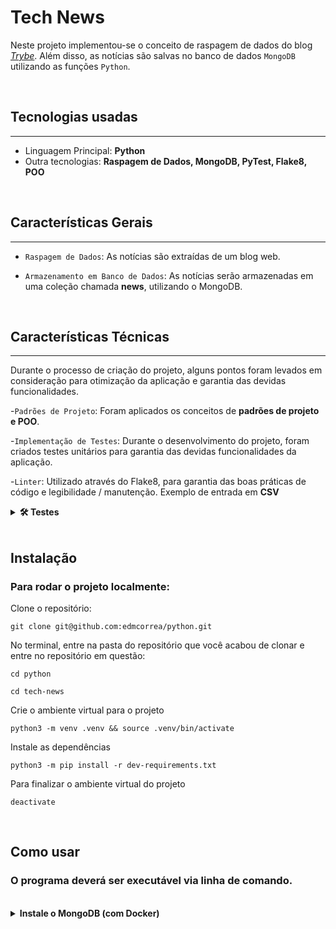 # Tech News

  Neste projeto implementou-se o conceito de raspagem de dados do blog [_Trybe_](https://blog.betrybe.com). Além disso, as notícias são salvas no banco de dados `MongoDB` utilizando as funções `Python`.

<br>

## Tecnologias usadas
---

- Linguagem Principal: **Python**
- Outra tecnologias: **Raspagem de Dados, MongoDB, PyTest, Flake8, POO**

<br>

## Características Gerais
---

- `Raspagem de Dados`: As notícias são extraídas de um blog web.

- `Armazenamento em Banco de Dados`: As notícias serão armazenadas em uma coleção chamada **news**, utilizando o MongoDB.

<br>

## Características Técnicas
---

Durante o processo de criação do projeto, alguns pontos foram levados em consideração para otimização da aplicação e garantia das devidas funcionalidades.

  -`Padrões de Projeto`: Foram aplicados os conceitos de **padrões de projeto e POO**.

  -`Implementação de Testes`: Durante o desenvolvimento do projeto, foram criados testes unitários para garantia das devidas funcionalidades da aplicação.

  -`Linter`: Utilizado através do Flake8, para garantia das boas práticas de código e legibilidade / manutenção.
  Exemplo de entrada em **CSV**

  <details>
    <summary><strong>🛠 Testes</strong></summary><br />

    Para executar os testes certifique-se de que você está com o ambiente virtual ativado

    <strong>Executar os testes</strong>

    ```bash
    $ python3 -m pytest
    ```

    Caso precise executar apenas um arquivo de testes basta executar o comando:

    ```bash
    python3 -m pytest tests/nomedoarquivo.py
    ```
  </details>

<br>


## Instalação
 ### Para rodar o projeto localmente:


  Clone o repositório:

    git clone git@github.com:edmcorrea/python.git

  No terminal, entre na pasta do repositório que você acabou de clonar e entre no repositório em questão:
    
    cd python
    
    cd tech-news

  Crie o ambiente virtual para o projeto

    python3 -m venv .venv && source .venv/bin/activate

  Instale as dependências

    python3 -m pip install -r dev-requirements.txt

  Para finalizar o ambiente virtual do projeto

    deactivate

<br>
    
## Como usar

  ### O programa deverá ser executável via linha de comando.

  <br>

  <details>
    <summary><strong>Instale o MongoDB (com Docker)</strong></summary>

  Na raiz do projeto, execute o comando:
    
    docker-compose up -d mongodb
  
  Ou

    docker compose up -d mongodb

   Importe o módulo `tech_news/database.py` e chame as funções contidas nele.

<br>

    
## Documentação externa

- [Python](https://docs.python.org/3/): `https://docs.python.org/3/`
- [MongoDB](https://https://www.mongodb.com/pt-br.betrybe.com): `https://www.mongodb.com/pt-br`
